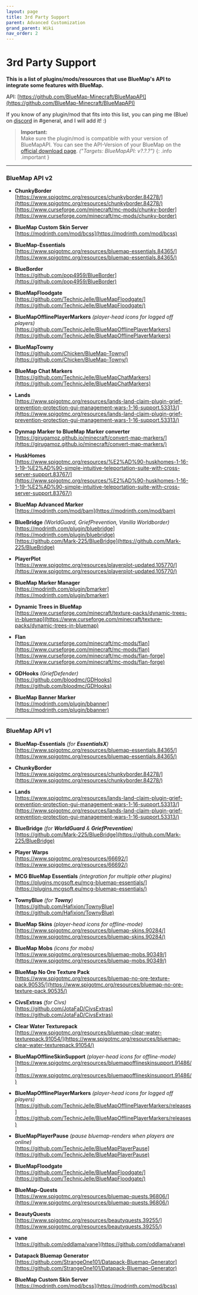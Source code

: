 ```yaml
---
layout: page
title: 3rd Party Support
parent: Advanced Customization
grand_parent: Wiki
nav_order: 2
---
```


# 3rd Party Support

**This is a list of plugins/mods/resources that use BlueMap's API to integrate some features with BlueMap.**

API: [https://github.com/BlueMap-Minecraft/BlueMapAPI](https://github.com/BlueMap-Minecraft/BlueMapAPI)

If you know of any plugin/mod that fits into this list, you can ping me (Blue) on [discord](https://discord.gg/zmkyJa3) 
in #general, and I will add it! :)

> **Important:**<br>
> Make sure the plugin/mod is compatible with your version of BlueMapAPI. You can see the API-Version of your BlueMap
> on the [official download page](https://github.com/BlueMap-Minecraft/BlueMap/releases/latest). *("Targets: BlueMapAPI: v?.?.?")*
{: .info .important }

----
### BlueMap API v2

- **ChunkyBorder**  
[https://www.spigotmc.org/resources/chunkyborder.84278/](https://www.spigotmc.org/resources/chunkyborder.84278/)  
[https://www.curseforge.com/minecraft/mc-mods/chunky-border](https://www.curseforge.com/minecraft/mc-mods/chunky-border)

- **BlueMap Custom Skin Server**  
[https://modrinth.com/mod/bcss](https://modrinth.com/mod/bcss)

- **BlueMap-Essentials**  
[https://www.spigotmc.org/resources/bluemap-essentials.84365/](https://www.spigotmc.org/resources/bluemap-essentials.84365/)

- **BlueBorder**  
[https://github.com/pop4959/BlueBorder](https://github.com/pop4959/BlueBorder)

- **BlueMapFloodgate**  
[https://github.com/TechnicJelle/BlueMapFloodgate/](https://github.com/TechnicJelle/BlueMapFloodgate/)

- **BlueMapOfflinePlayerMarkers** *(player-head icons for logged off players)*  
[https://github.com/TechnicJelle/BlueMapOfflinePlayerMarkers](https://github.com/TechnicJelle/BlueMapOfflinePlayerMarkers)

- **BlueMapTowny**  
[https://github.com/Chicken/BlueMap-Towny/](https://github.com/Chicken/BlueMap-Towny/)

- **BlueMap Chat Markers**  
[https://github.com/TechnicJelle/BlueMapChatMarkers](https://github.com/TechnicJelle/BlueMapChatMarkers)

- **Lands**  
[https://www.spigotmc.org/resources/lands-land-claim-plugin-grief-prevention-protection-gui-management-wars-1-16-support.53313/](https://www.spigotmc.org/resources/lands-land-claim-plugin-grief-prevention-protection-gui-management-wars-1-16-support.53313/)

- **Dynmap Marker to BlueMap Marker converter**  
[https://girugamoz.github.io/minecraft/convert-map-markers/](https://girugamoz.github.io/minecraft/convert-map-markers/)
  
- **HuskHomes**  
  [https://www.spigotmc.org/resources/%E2%AD%90-huskhomes-1-16-1-19-%E2%AD%90-simple-intuitive-teleportation-suite-with-cross-server-support.83767/](https://www.spigotmc.org/resources/%E2%AD%90-huskhomes-1-16-1-19-%E2%AD%90-simple-intuitive-teleportation-suite-with-cross-server-support.83767/)

- **BlueMap Advanced Marker**  
  [https://modrinth.com/mod/bam](https://modrinth.com/mod/bam)

- **BlueBridge** *(WorldGuard, GriefPrevention, Vanilla Worldborder)*  
  [https://modrinth.com/plugin/bluebridge](https://modrinth.com/plugin/bluebridge)  
  [https://github.com/Mark-225/BlueBridge](https://github.com/Mark-225/BlueBridge)

- **PlayerPlot**  
  [https://www.spigotmc.org/resources/playerplot-updated.105770/](https://www.spigotmc.org/resources/playerplot-updated.105770/)

- **BlueMap Marker Manager**  
  [https://modrinth.com/plugin/bmarker](https://modrinth.com/plugin/bmarker)

- **Dynamic Trees in BlueMap**  
  [https://www.curseforge.com/minecraft/texture-packs/dynamic-trees-in-bluemap](https://www.curseforge.com/minecraft/texture-packs/dynamic-trees-in-bluemap)

- **Flan**  
  [https://www.curseforge.com/minecraft/mc-mods/flan](https://www.curseforge.com/minecraft/mc-mods/flan)  
  [https://www.curseforge.com/minecraft/mc-mods/flan-forge](https://www.curseforge.com/minecraft/mc-mods/flan-forge)

- **GDHooks** *(GriefDefender)*  
  [https://github.com/bloodmc/GDHooks](https://github.com/bloodmc/GDHooks)

- **BlueMap Banner Marker**  
  [https://modrinth.com/plugin/bbanner](https://modrinth.com/plugin/bbanner)

----
### BlueMap API v1

- **BlueMap-Essentials** *(for **EssentialsX**)*<br>
  [https://www.spigotmc.org/resources/bluemap-essentials.84365/](https://www.spigotmc.org/resources/bluemap-essentials.84365/)

- **ChunkyBorder**<br>
  [https://www.spigotmc.org/resources/chunkyborder.84278/](https://www.spigotmc.org/resources/chunkyborder.84278/)

- **Lands**<br>
  [https://www.spigotmc.org/resources/lands-land-claim-plugin-grief-prevention-protection-gui-management-wars-1-16-support.53313/](https://www.spigotmc.org/resources/lands-land-claim-plugin-grief-prevention-protection-gui-management-wars-1-16-support.53313/)

- **BlueBridge** *(for **WorldGuard** & **GriefPrevention**)*<br>
  [https://github.com/Mark-225/BlueBridge](https://github.com/Mark-225/BlueBridge)

- **Player Warps**<br>
  [https://www.spigotmc.org/resources/66692/](https://www.spigotmc.org/resources/66692/)

- **MCG BlueMap Essentials** *(integration for multiple other plugins)*<br>
  [https://plugins.mcgsoft.eu/mcg-bluemap-essentials/](https://plugins.mcgsoft.eu/mcg-bluemap-essentials/)

- **TownyBlue** *(for **Towny**)*<br>
  [https://github.com/Hafixion/TownyBlue](https://github.com/Hafixion/TownyBlue)
  
- **BlueMap Skins** *(player-head icons for offline-mode)*<br>
  [https://www.spigotmc.org/resources/bluemap-skins.90284/](https://www.spigotmc.org/resources/bluemap-skins.90284/)

- **BlueMap Mobs** *(icons for mobs)*<br>
  [https://www.spigotmc.org/resources/bluemap-mobs.90349/](https://www.spigotmc.org/resources/bluemap-mobs.90349/)

- **BlueMap No Ore Texture Pack**<br>
  [https://www.spigotmc.org/resources/bluemap-no-ore-texture-pack.90535/](https://www.spigotmc.org/resources/bluemap-no-ore-texture-pack.90535/)
  
- **CivsExtras** *(for Civs)*<br>
  [https://github.com/JotaFaD/CivsExtras](https://github.com/JotaFaD/CivsExtras)

- **Clear Water Texturepack**<br>
  [https://www.spigotmc.org/resources/bluemap-clear-water-texturepack.91054/](https://www.spigotmc.org/resources/bluemap-clear-water-texturepack.91054/)

- **BlueMapOfflineSkinSupport** *(player-head icons for offline-mode)*<br>
  [https://www.spigotmc.org/resources/bluemapofflineskinsupport.91486/](https://www.spigotmc.org/resources/bluemapofflineskinsupport.91486/)

- **BlueMapOfflinePlayerMarkers** *(player-head icons for logged off players)*<br>
  [https://github.com/TechnicJelle/BlueMapOfflinePlayerMarkers/releases](https://github.com/TechnicJelle/BlueMapOfflinePlayerMarkers/releases)

- **BlueMapPlayerPause** *(pause bluemap-renders when players are online)*<br>
  [https://github.com/TechnicJelle/BlueMapPlayerPause](https://github.com/TechnicJelle/BlueMapPlayerPause)

- **BlueMapFloodgate**<br>
  [https://github.com/TechnicJelle/BlueMapFloodgate/](https://github.com/TechnicJelle/BlueMapFloodgate/)

- **BlueMap-Quests**<br>
  [https://www.spigotmc.org/resources/bluemap-quests.96806/](https://www.spigotmc.org/resources/bluemap-quests.96806/)

- **BeautyQuests**<br>
  [https://www.spigotmc.org/resources/beautyquests.39255/](https://www.spigotmc.org/resources/beautyquests.39255/)

- **vane**<br>
  [https://github.com/oddlama/vane](https://github.com/oddlama/vane)

- **Datapack Bluemap Generator**<br>
  [https://github.com/StrangeOne101/Datapack-Bluemap-Generator](https://github.com/StrangeOne101/Datapack-Bluemap-Generator)

- **BlueMap Custom Skin Server**<br>
  [https://modrinth.com/mod/bcss](https://modrinth.com/mod/bcss)
